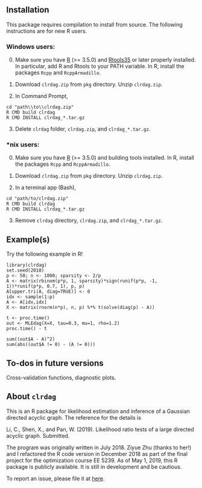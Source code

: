 ## Installation 

This package requires compilation to install from source. The following instructions are for new R users. 

### Windows users: 

0. Make sure you have [R](https://www.r-project.org/) (>= 3.5.0) and [Rtools35](https://cran.r-project.org/bin/windows/Rtools/) or later properly installed. In particular, add R and Rtools to your PATH variable. In R, install the packages ```Rcpp``` and ```RcppArmadillo```.

1. Download ```clrdag.zip``` from ```pkg``` directory. Unzip ```clrdag.zip```.

2. In Command Prompt, 
```
cd "path\\to\\clrdag.zip"
R CMD build clrdag
R CMD INSTALL clrdag_*.tar.gz
```
3. Delete ```clrdag``` folder, ```clrdag.zip```, and ```clrdag_*.tar.gz```.

### \*nix users:

0. Make sure you have [R](https://www.r-project.org/) (>= 3.5.0) and building tools installed. 
In R, install the packages ```Rcpp``` and ```RcppArmadillo```.

1. Download ```clrdag.zip``` from ```pkg``` directory. Unzip ```clrdag.zip```.

2. In a terminal app (Bash), 
```
cd "path/to/clrdag.zip"
R CMD build clrdag
R CMD INSTALL clrdag_*.tar.gz
```
3. Remove ```clrdag``` directory, ```clrdag.zip```, and ```clrdag_*.tar.gz```.

## Example(s)

Try the following example in R!

```
library(clrdag)
set.seed(2018)
p <- 50; n <- 1000; sparsity <- 2/p
A <- matrix(rbinom(p*p, 1, sparsity)*sign(runif(p*p, -1, 1))*runif(p*p, 0.7, 1), p, p)
A[upper.tri(A, diag=TRUE)] <- 0
idx <- sample(1:p)
A <- A[idx,idx]
X <- matrix(rnorm(n*p), n, p) %*% t(solve(diag(p) - A))

t <- proc.time()
out <- MLEdag(X=X, tau=0.3, mu=1, rho=1.2)
proc.time() - t

sum((out$A - A)^2)
sum(abs((out$A != 0) - (A != 0)))
```

## To-dos in future versions

Cross-validation functions, diagnostic plots. 

## About ```clrdag``` 

This is an R package for likelihood estimation and inference of a Gaussian directed acyclic graph. The reference for the details is 

Li, C., Shen, X., and Pan, W. (2019). Likelihood ratio tests of a large directed acyclic graph. Submitted. 

The program was originally written in July 2018. Ziyue Zhu (thanks to her!) and I refactored the R code version in December 2018 as part of the final project for the optimization course EE 5239. As of May 1, 2019, this R package is publicly available. It is still in development and be cautious.

To report an issue, please file it at [here](https://github.com/chunlinli/clrdag/issues).
